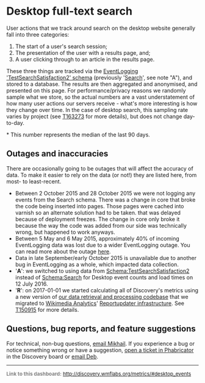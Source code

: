 Desktop full-text search
=======

User actions that we track around search on the desktop website generally fall into three categories:

1. The start of a user's search session;
2. The presentation of the user with a results page, and;
3. A user clicking through to an article in the results page.

These three things are tracked via the [EventLogging 'TestSearchSatisfaction2' schema](https://meta.wikimedia.org/wiki/Schema:TestSearchSatisfaction2) (previously '[Search](https://meta.wikimedia.org/wiki/Schema:Search)', see note "A"), and stored to
a database. The results are then aggregated and anonymised, and presented on this page. For performance/privacy reasons we randomly sample what we store, so the actual numbers are a vast understatement of how many user actions our servers receive - what's more interesting is how they change over time. In the case of desktop search, this sampling rate varies by project (see [T163273](https://phabricator.wikimedia.org/T163273) for more details), but does not change day-to-day.

\* This number represents the median of the last 90 days.

Outages and inaccuracies
------
There are occasionally going to be outages that will affect the accuracy of data. To make it easier to rely on the data (or not!) they are listed here, from most- to least-recent.

* Between 2 October 2015 and 28 October 2015 we were not logging any events from the Search schema. There was a change in core that broke the code being inserted into pages. Those pages were cached into varnish so an alternate solution had to be taken. that was delayed because of deployment freezes. The change in core only broke it because the way the code was added from our side was technically wrong, but happened to work anyways.
* Between 5 May and 6 May 2015, approximately 40% of incoming EventLogging data was lost due to a wider EventLogging outage. You can read more about the outage [here](https://wikitech.wikimedia.org/wiki/Incident_documentation/20150506-EventLogging).
* Data in late September/early October 2015 is unavailable due to another bug in EventLogging as a whole, which impacted data collection.
* '__A__': we switched to using data from [Schema:TestSearchSatisfaction2](https://meta.wikimedia.org/wiki/Schema:TestSearchSatisfaction2) instead of [Schema:Search](https://meta.wikimedia.org/wiki/Schema:Search) for Desktop event counts and load times on 12 July 2016.
* '__R__': on 2017-01-01 we started calculating all of Discovery's metrics using a new version of [our data retrieval and processing codebase](https://phabricator.wikimedia.org/diffusion/WDGO/) that we migrated to [Wikimedia Analytics](https://www.mediawiki.org/wiki/Analytics)' [Reportupdater infrastructure](https://wikitech.wikimedia.org/wiki/Analytics/Reportupdater). See [T150915](https://phabricator.wikimedia.org/T150915) for more details.

Questions, bug reports, and feature suggestions
------
For technical, non-bug questions, [email Mikhail](mailto:mpopov@wikimedia.org?subject=Dashboard%20Question). If you experience a bug or notice something wrong or have a suggestion, [open a ticket in Phabricator](https://phabricator.wikimedia.org/maniphest/task/create/?projects=Discovery) in the Discovery board or [email Deb](mailto:deb@wikimedia.org?subject=Dashboard%20Question).

<hr style="border-color: gray;">
<p style="font-size: small; color: gray;">
  <strong>Link to this dashboard:</strong>
  <a href="http://discovery.wmflabs.org/metrics/#desktop_events">
    http://discovery.wmflabs.org/metrics/#desktop_events
  </a>
</p>
